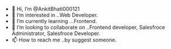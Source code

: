 - 👋 Hi, I’m @AnkitBhati000121
- 👀 I’m interested in ..Web Developer.
- 🌱 I’m currently learning ...Frontend.
- 💞️ I’m looking to collaborate on ..Frontend developer, Salesfroce Administrator, Salesfroce Developer.
- 📫 How to reach me ..by suggest someone.

<!---
AnkitBhati000121/AnkitBhati000121 is a ✨ special ✨ repository because its `README.md` (this file) appears on your GitHub profile.
You can click the Preview link to take a look at your changes.
--->
